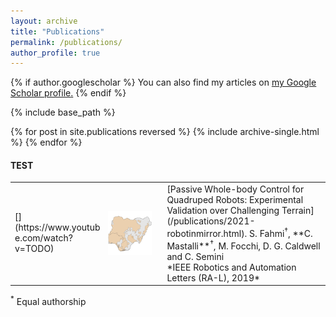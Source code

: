 ```yaml
---
layout: archive
title: "Publications"
permalink: /publications/
author_profile: true
---
```


{% if author.googlescholar %}
  You can also find my articles on <u><a href="{{author.googlescholar}}">my Google Scholar profile</a>.</u>
{% endif %}

{% include base_path %}

{% for post in site.publications reversed %}
  {% include archive-single.html %}
{% endfor %}

#### TEST
<table>
<colgroup>
  <col width="20%" />
  <col width="80%" />
</colgroup>
<tbody>
<tr>
  <td markdown="span"> [<img src="/images/research/epr.png" align="right" alt="Drawing" style="height: 70px; margin:0px 10px"/>](https://www.youtube.com/watch?v=TODO)</td>
  <td markdown="span">[Passive Whole-body Control for Quadruped Robots: Experimental Validation over Challenging Terrain](/publications/2021-robotinmirror.html).
  S. Fahmi<sup>&#x2020;</sup>, **C. Mastalli**<sup>&#x2020;</sup>, M. Focchi, D. G. Caldwell and C. Semini
  <br> *IEEE Robotics and Automation Letters (RA-L), 2019*</td>
</tr>
</tbody>
</table>

<sup>*</sup> Equal authorship